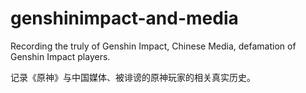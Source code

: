# genshinimpact-and-media
Recording the truly of Genshin Impact, Chinese Media, defamation of Genshin Impact players.

记录《原神》与中国媒体、被诽谤的原神玩家的相关真实历史。
